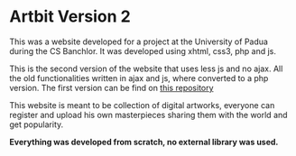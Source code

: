 # Artbit Version 2
This was a website developed for a project at the University of Padua during the CS Banchlor. It was developed using xhtml, css3, php and js.

This is the second version of the website that uses less js and no ajax. All the old functionalities written in ajax and js, where converted to a php version. The first version can be find on [this repository](https://github.com/singh-sardar/TecWeb-unmaintained)


This website is meant to be collection of digital artworks, everyone can register and upload his own masterpieces sharing them with the world and get popularity. 

**Everything was developed from scratch, no external library was used.**




